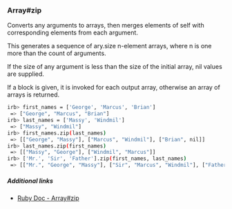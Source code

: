 ### Array#zip

Converts any arguments to arrays, then merges elements of self with corresponding elements from each argument.

This generates a sequence of ary.size n-element arrays, where n is one more than the count of arguments.

If the size of any argument is less than the size of the initial array, nil values are supplied.

If a block is given, it is invoked for each output array, otherwise an array of arrays is returned.

```bash
irb> first_names = ['George', 'Marcus', 'Brian']
 => ["George", "Marcus", "Brian"]
irb> last_names = ['Massy', 'Windmil']
 => ["Massy", "Windmil"]
irb> first_names.zip(last_names)
 => [["George", "Massy"], ["Marcus", "Windmil"], ["Brian", nil]]
irb> last_names.zip(first_names)
 => [["Massy", "George"], ["Windmil", "Marcus"]]
irb> ['Mr.', 'Sir', 'Father'].zip(first_names, last_names)
 => [["Mr.", "George", "Massy"], ["Sir", "Marcus", "Windmil"], ["Father", "Brian", nil]]
```

##### Additional links

* [Ruby Doc - Array#zip](https://ruby-doc.org/core-2.2.0/Array.html#method-i-zip)
